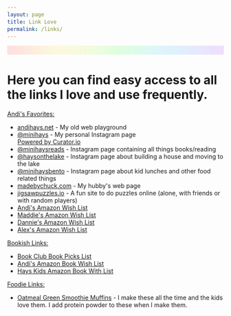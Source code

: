 ```yaml
---
layout: page
title: Link Love
permalink: /links/
---
```

  <img src="/images/SkinnyRainbow.jpg">

<h1> Here you can find easy access to all the links I love and use frequently.</h1>

<span style="text-decoration: underline">Andi's Favorites:</span>
- [andihays.net](http://andihays.net) - My old web playground<br />
- [@minihays](http://instagram.com/minihays/) - My personal Instagram page<br />
  <!-- Place <div> tag where you want the feed to appear -->
  <div id="curator-feed-minihays-layout">
    <a class="crt-logo crt-tag" href="https://curator.io" target="_blank">Powered by Curator.io</a>
  </div>
  <!-- The Javascript can be moved to the end of the html page before the </body> tag -->
  <script type="text/javascript">
    /* curator-feed-minihays-layout */
    (function () {
      var i,
        e,
        d = document,
        s = "script";
      i = d.createElement("script");
      i.async = 1;
      i.src = "https://cdn.curator.io/published/877acea4-e96d-4193-b425-f0e292855841.js";
      e = d.getElementsByTagName(s)[0];
      e.parentNode.insertBefore(i, e);
    })();
  </script>
- [@minihaysreads](http://instagram.com/minihaysreads/) - Instagram page containing all things books/reading
- [@haysonthelake](http://instagram.com/haysonthelake/) - Instagram page about building a house and moving to the lake
- [@minihaysbento](http://www.instagram.com/minihaysbento/) - Instagram page about kid lunches and other food related things
- [madebychuck.com](http://madebychuck.com) - My hubby's web page
- [jigsawpuzzles.io](http://jigsawpuzzles.io) - A fun site to do puzzles online (alone, with friends or with random players)
- [Andi's Amazon Wish List](https://www.amazon.com/hz/wishlist/ls/OSDMB7W5CJP0?ref_=wl_share)
- [Maddie's Amazon Wish List](https://www.amazon.com/hz/wishlist/ls/24C9HR0VAXTM9?ref_=wl_share)
- [Dannie's Amazon Wish List](https://www.amazon.com/hz/wishlist/ls/3E8BJ1V0DV3EM?ref_=wl_share)
- [Alex's Amazon Wish List](https://www.amazon.com/hz/wishlist/ls/BX6IO38STJYM?ref_=wl_share)

<span style="text-decoration: underline">Bookish Links:</span>
- [Book Club Book Picks List](/bookclub/booksread/)
- [Andi's Amazon Book Wish List](https://www.amazon.com/hz/wishlist/ls/3IS6FYQDSCTD0/ref=nav_wishlist_lists_3?_encoding=UTF8&type=wishlist)
- [Hays Kids Amazon Book With List](https://www.amazon.com/hz/wishlist/genericItemsPage/EY284C689ZRR)

<span style="text-decoration: underline">Foodie Links:</span>
- [Oatmeal Green Smoothie Muffins](https://thenaturalnurturer.com/oatmeal-green-smoothie-muffins/) - I make these all the time and the kids love them. I add protein powder to these when I make them.
